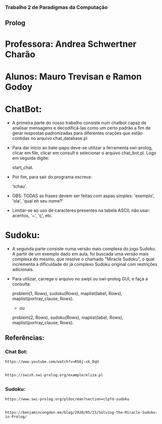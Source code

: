 ### Trabalho 2 de Paradigmas da Computação
## Prolog

# Professora: Andrea Schwertner Charão
# Alunos: Mauro Trevisan e Ramon Godoy

# ChatBot:

* A primeira parte do nosso trabalho consiste num chatbot capaz de analisar mensagens e decodificá-las como um certo padrão a fim de gerar respostas padronizadas para diferentes orações que estão contidas no arquivo chat_database.pl
* Para dar início ao bate-papo deve-se utilizar a ferramenta swi-prolog, clicar em file, clicar em consult e selecionar o arquivo chat_bot.pl. Logo em seguida digite: 
    
    start_chat. 
    
* Por fim, para sair do programa escreva: 

    'tchau'.

* OBS: TODAS as frases devem ser feitas com aspas simples: 'exemplo', 'ola', 'qual eh seu nome?'
* Limitar-se ao uso de caracteres presentes na tabela ASCII, não usar: acentos, '~', 'ç', etc.  

# Sudoku:

* A segunda parte consiste numa versão mais complexa do jogo Sudoku. A partir de um exemplo dado em aula, 
foi buscada uma versão mais complexa do mesmo, que resolve o chamado "Miracle Sudoku", o qual incrementa a dificuldade
do já complexo Sudoku original com restrições adicionais.
* Para utilizar, carrege o arquivo no swipl ou swi-prolog GUI, e faça a consulta:

    problem(1, Rows), sudoku(Rows), maplist(label, Rows), maplist(portray_clause, Rows). 

   * ou

    problem(2, Rows), sudoku(Rows), maplist(label, Rows), maplist(portray_clause, Rows).

## Referências:
### Chat Bot:
    https://www.youtube.com/watch?v=RS6j-xk_DqU 
##  
    https://swish.swi-prolog.org/example/eliza.pl  
## 

### Sudoku:
    https://www.swi-prolog.org/pldoc/man?section=clpfd-sudoku
## 
    https://benjamincongdon.me/blog/2020/05/23/Solving-the-Miracle-Sudoku-in-Prolog/
